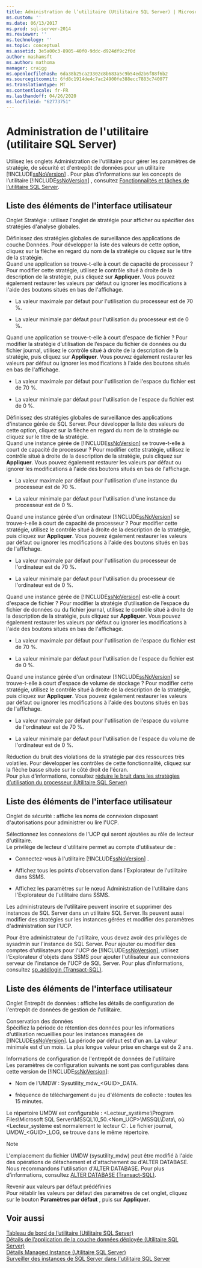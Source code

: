 ```yaml
---
title: Administration de l’utilitaire (Utilitaire SQL Server) | Microsoft Docs
ms.custom: ''
ms.date: 06/13/2017
ms.prod: sql-server-2014
ms.reviewer: ''
ms.technology: ''
ms.topic: conceptual
ms.assetid: 3e5a00c3-8905-40f0-9ddc-d924df9c2f0d
author: mashamsft
ms.author: mathoma
manager: craigg
ms.openlocfilehash: 6da38b25ca23302c8b683a5c9b54ed2b6f88f6b2
ms.sourcegitcommit: 6fd8c1914de4c7ac24900fe388ecc7883c740077
ms.translationtype: MT
ms.contentlocale: fr-FR
ms.lasthandoff: 04/26/2020
ms.locfileid: "62773751"
---
```

# <a name="utility-administration-sql-server-utility"></a>Administration de l'utilitaire (utilitaire SQL Server)
  Utilisez les onglets Administration de l'utilitaire pour gérer les paramètres de stratégie, de sécurité et d'entrepôt de données pour un utilitaire [!INCLUDE[ssNoVersion](../includes/ssnoversion-md.md)] . Pour plus d’informations sur les concepts de l’utilitaire [!INCLUDE[ssNoVersion](../includes/ssnoversion-md.md)] , consultez [Fonctionnalités et tâches de l’utilitaire SQL Server](../relational-databases/manage/sql-server-utility-features-and-tasks.md).  
  
## <a name="uielement-list"></a>Liste des éléments de l'interface utilisateur  
 Onglet Stratégie : utilisez l'onglet de stratégie pour afficher ou spécifier des stratégies d'analyse globales.  
  
 Définissez des stratégies globales de surveillance des applications de couche Données. Pour développer la liste des valeurs de cette option, cliquez sur la flèche en regard du nom de la stratégie ou cliquez sur le titre de la stratégie.  
 Quand une application se trouve-t-elle à court de capacité de processeur ? Pour modifier cette stratégie, utilisez le contrôle situé à droite de la description de la stratégie, puis cliquez sur **Appliquer**. Vous pouvez également restaurer les valeurs par défaut ou ignorer les modifications à l'aide des boutons situés en bas de l'affichage.  
  
-   La valeur maximale par défaut pour l'utilisation du processeur est de 70 %.  
  
-   La valeur minimale par défaut pour l'utilisation du processeur est de 0 %.  
  
 Quand une application se trouve-t-elle à court d'espace de fichier ? Pour modifier la stratégie d’utilisation de l’espace du fichier de données ou du fichier journal, utilisez le contrôle situé à droite de la description de la stratégie, puis cliquez sur **Appliquer**. Vous pouvez également restaurer les valeurs par défaut ou ignorer les modifications à l'aide des boutons situés en bas de l'affichage.  
  
-   La valeur maximale par défaut pour l'utilisation de l'espace du fichier est de 70 %.  
  
-   La valeur minimale par défaut pour l'utilisation de l'espace du fichier est de 0 %.  
  
 Définissez des stratégies globales de surveillance des applications d'instance gérée de SQL Server. Pour développer la liste des valeurs de cette option, cliquez sur la flèche en regard du nom de la stratégie ou cliquez sur le titre de la stratégie.  
 Quand une instance gérée de [!INCLUDE[ssNoVersion](../includes/ssnoversion-md.md)] se trouve-t-elle à court de capacité de processeur ? Pour modifier cette stratégie, utilisez le contrôle situé à droite de la description de la stratégie, puis cliquez sur **Appliquer**. Vous pouvez également restaurer les valeurs par défaut ou ignorer les modifications à l'aide des boutons situés en bas de l'affichage.  
  
-   La valeur maximale par défaut pour l'utilisation d'une instance du processeur est de 70 %.  
  
-   La valeur minimale par défaut pour l'utilisation d'une instance du processeur est de 0 %.  
  
 Quand une instance gérée d'un ordinateur [!INCLUDE[ssNoVersion](../includes/ssnoversion-md.md)] se trouve-t-elle à court de capacité de processeur ? Pour modifier cette stratégie, utilisez le contrôle situé à droite de la description de la stratégie, puis cliquez sur **Appliquer**. Vous pouvez également restaurer les valeurs par défaut ou ignorer les modifications à l'aide des boutons situés en bas de l'affichage.  
  
-   La valeur maximale par défaut pour l'utilisation du processeur de l'ordinateur est de 70 %.  
  
-   La valeur minimale par défaut pour l'utilisation du processeur de l'ordinateur est de 0 %.  
  
 Quand une instance gérée de [!INCLUDE[ssNoVersion](../includes/ssnoversion-md.md)] est-elle à court d'espace de fichier ? Pour modifier la stratégie d’utilisation de l’espace du fichier de données ou du fichier journal, utilisez le contrôle situé à droite de la description de la stratégie, puis cliquez sur **Appliquer**. Vous pouvez également restaurer les valeurs par défaut ou ignorer les modifications à l'aide des boutons situés en bas de l'affichage.  
  
-   La valeur maximale par défaut pour l'utilisation de l'espace du fichier est de 70 %.  
  
-   La valeur minimale par défaut pour l'utilisation de l'espace du fichier est de 0 %.  
  
 Quand une instance gérée d'un ordinateur [!INCLUDE[ssNoVersion](../includes/ssnoversion-md.md)] se trouve-t-elle à court d'espace de volume de stockage ? Pour modifier cette stratégie, utilisez le contrôle situé à droite de la description de la stratégie, puis cliquez sur **Appliquer**. Vous pouvez également restaurer les valeurs par défaut ou ignorer les modifications à l'aide des boutons situés en bas de l'affichage.  
  
-   La valeur maximale par défaut pour l'utilisation de l'espace du volume de l'ordinateur est de 70 %.  
  
-   La valeur minimale par défaut pour l'utilisation de l'espace du volume de l'ordinateur est de 0 %.  
  
 Réduction du bruit des violations de la stratégie par des ressources très volatiles. Pour développer les contrôles de cette fonctionnalité, cliquez sur la flèche basse située sur le côté droit de l'écran.  
 Pour plus d’informations, consultez [réduire le bruit dans les stratégies d’utilisation du processeur &#40;Utilitaire SQL Server&#41;](../relational-databases/manage/reduce-noise-in-cpu-utilization-policies-sql-server-utility.md)  
  
## <a name="uielement-list"></a>Liste des éléments de l'interface utilisateur  
 Onglet de sécurité : affiche les noms de connexion disposant d'autorisations pour administrer ou lire l'UCP.  
  
 Sélectionnez les connexions de l'UCP qui seront ajoutées au rôle de lecteur d'utilitaire.  
 Le privilège de lecteur d'utilitaire permet au compte d'utilisateur de :  
  
-   Connectez-vous à l'utilitaire [!INCLUDE[ssNoVersion](../includes/ssnoversion-md.md)] .  
  
-   Affichez tous les points d'observation dans l'Explorateur de l'utilitaire dans SSMS.  
  
-   Affichez les paramètres sur le nœud Administration de l'utilitaire dans l'Explorateur de l'utilitaire dans SSMS.  
  
 Les administrateurs de l'utilitaire peuvent inscrire et supprimer des instances de SQL Server dans un utilitaire SQL Server. Ils peuvent aussi modifier des stratégies sur les instances gérées et modifier des paramètres d'administration sur l'UCP.  
  
 Pour être administrateur de l'utilitaire, vous devez avoir des privilèges de sysadmin sur l'instance de SQL Server. Pour ajouter ou modifier des comptes d'utilisateurs pour l'UCP de [!INCLUDE[ssNoVersion](../includes/ssnoversion-md.md)], utilisez l'Explorateur d'objets dans SSMS pour ajouter l'utilisateur aux connexions serveur de l'instance de l'UCP de SQL Server. Pour plus d’informations, consultez [sp_addlogin &#40;Transact-SQL&#41;](/sql/relational-databases/system-stored-procedures/sp-addlogin-transact-sql).  
  
## <a name="uielement-list"></a>Liste des éléments de l'interface utilisateur  
 Onglet Entrepôt de données : affiche les détails de configuration de l'entrepôt de données de gestion de l'utilitaire.  
  
 Conservation des données  
 Spécifiez la période de rétention des données pour les informations d'utilisation recueillies pour les instances managées de [!INCLUDE[ssNoVersion](../includes/ssnoversion-md.md)]. La période par défaut est d'un an. La valeur minimale est d'un mois. La plus longue valeur prise en charge est de 2 ans.  
  
 Informations de configuration de l'entrepôt de données de l'utilitaire  
 Les paramètres de configuration suivants ne sont pas configurables dans cette version de [!INCLUDE[ssNoVersion](../includes/ssnoversion-md.md)]:  
  
-   Nom de l’UMDW : Sysutility_mdw_\<GUID>_DATA.  
  
-   fréquence de téléchargement du jeu d'éléments de collecte : toutes les 15 minutes.  
  
 Le répertoire UMDW est configurable : \<Lecteur_système:\Program Files\Microsoft SQL Server\MSSQL10_50.<Nom_UCP>\MSSQL\Data\\, où \<Lecteur_système est normalement le lecteur C:\. Le fichier journal, UMDW_\<GUID>_LOG, se trouve dans le même répertoire.  
  
> [!NOTE]  
>  L'emplacement du fichier UMDW (sysutility_mdw) peut être modifié à l'aide des opérations de détachement et d'attachement ou d'ALTER DATABASE. Nous recommandons l'utilisation d'ALTER DATABASE. Pour plus d’informations, consultez [ALTER DATABASE &#40;Transact-SQL&#41;](/sql/t-sql/statements/alter-database-transact-sql).  
  
 Revenir aux valeurs par défaut prédéfinies  
 Pour rétablir les valeurs par défaut des paramètres de cet onglet, cliquez sur le bouton **Paramètres par défaut** , puis sur **Appliquer**.  
  
## <a name="see-also"></a>Voir aussi  
 [Tableau de bord de l’utilitaire &#40;Utilitaire SQL Server&#41;](../../2014/database-engine/utility-dashboard-sql-server-utility.md)   
 [Détails de l’application de la couche données déployée &#40;Utilitaire SQL Server&#41;](../../2014/database-engine/deployed-data-tier-application-details-sql-server-utility.md)   
 [Détails Managed Instance &#40;Utilitaire SQL Server&#41;](../../2014/database-engine/managed-instance-details-sql-server-utility.md)   
 [Surveiller des instances de SQL Server dans l'utilitaire SQL Server](../relational-databases/manage/monitor-instances-of-sql-server-in-the-sql-server-utility.md)  
  
  
